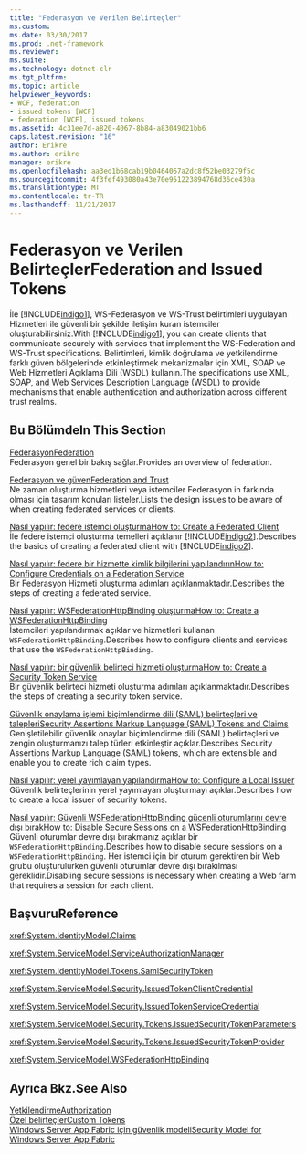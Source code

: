 ```yaml
---
title: "Federasyon ve Verilen Belirteçler"
ms.custom: 
ms.date: 03/30/2017
ms.prod: .net-framework
ms.reviewer: 
ms.suite: 
ms.technology: dotnet-clr
ms.tgt_pltfrm: 
ms.topic: article
helpviewer_keywords:
- WCF, federation
- issued tokens [WCF]
- federation [WCF], issued tokens
ms.assetid: 4c31ee7d-a820-4067-8b84-a83049021bb6
caps.latest.revision: "16"
author: Erikre
ms.author: erikre
manager: erikre
ms.openlocfilehash: aa3ed1b68cab19b0464067a2dc8f52be03279f5c
ms.sourcegitcommit: 4f3fef493080a43e70e951223894768d36ce430a
ms.translationtype: MT
ms.contentlocale: tr-TR
ms.lasthandoff: 11/21/2017
---
```

# <a name="federation-and-issued-tokens"></a><span data-ttu-id="de34e-102">Federasyon ve Verilen Belirteçler</span><span class="sxs-lookup"><span data-stu-id="de34e-102">Federation and Issued Tokens</span></span>
<span data-ttu-id="de34e-103">İle [!INCLUDE[indigo1](../../../../includes/indigo1-md.md)], WS-Federasyon ve WS-Trust belirtimleri uygulayan Hizmetleri ile güvenli bir şekilde iletişim kuran istemciler oluşturabilirsiniz.</span><span class="sxs-lookup"><span data-stu-id="de34e-103">With [!INCLUDE[indigo1](../../../../includes/indigo1-md.md)], you can create clients that communicate securely with services that implement the WS-Federation and WS-Trust specifications.</span></span> <span data-ttu-id="de34e-104">Belirtimleri, kimlik doğrulama ve yetkilendirme farklı güven bölgelerinde etkinleştirmek mekanizmalar için XML, SOAP ve Web Hizmetleri Açıklama Dili (WSDL) kullanın.</span><span class="sxs-lookup"><span data-stu-id="de34e-104">The specifications use XML, SOAP, and Web Services Description Language (WSDL) to provide mechanisms that enable authentication and authorization across different trust realms.</span></span>  
  
## <a name="in-this-section"></a><span data-ttu-id="de34e-105">Bu Bölümde</span><span class="sxs-lookup"><span data-stu-id="de34e-105">In This Section</span></span>  
 [<span data-ttu-id="de34e-106">Federasyon</span><span class="sxs-lookup"><span data-stu-id="de34e-106">Federation</span></span>](../../../../docs/framework/wcf/feature-details/federation.md)  
 <span data-ttu-id="de34e-107">Federasyon genel bir bakış sağlar.</span><span class="sxs-lookup"><span data-stu-id="de34e-107">Provides an overview of federation.</span></span>  
  
 [<span data-ttu-id="de34e-108">Federasyon ve güven</span><span class="sxs-lookup"><span data-stu-id="de34e-108">Federation and Trust</span></span>](../../../../docs/framework/wcf/feature-details/federation-and-trust.md)  
 <span data-ttu-id="de34e-109">Ne zaman oluşturma hizmetleri veya istemciler Federasyon in farkında olması için tasarım konuları listeler.</span><span class="sxs-lookup"><span data-stu-id="de34e-109">Lists the design issues to be aware of when creating federated services or clients.</span></span>  
  
 [<span data-ttu-id="de34e-110">Nasıl yapılır: federe istemci oluşturma</span><span class="sxs-lookup"><span data-stu-id="de34e-110">How to: Create a Federated Client</span></span>](../../../../docs/framework/wcf/feature-details/how-to-create-a-federated-client.md)  
 <span data-ttu-id="de34e-111">İle federe istemci oluşturma temelleri açıklanır [!INCLUDE[indigo2](../../../../includes/indigo2-md.md)].</span><span class="sxs-lookup"><span data-stu-id="de34e-111">Describes the basics of creating a federated client with [!INCLUDE[indigo2](../../../../includes/indigo2-md.md)].</span></span>  
  
 [<span data-ttu-id="de34e-112">Nasıl yapılır: federe bir hizmette kimlik bilgilerini yapılandırın</span><span class="sxs-lookup"><span data-stu-id="de34e-112">How to: Configure Credentials on a Federation Service</span></span>](../../../../docs/framework/wcf/feature-details/how-to-configure-credentials-on-a-federation-service.md)  
 <span data-ttu-id="de34e-113">Bir Federasyon Hizmeti oluşturma adımları açıklanmaktadır.</span><span class="sxs-lookup"><span data-stu-id="de34e-113">Describes the steps of creating a federated service.</span></span>  
  
 [<span data-ttu-id="de34e-114">Nasıl yapılır: WSFederationHttpBinding oluşturma</span><span class="sxs-lookup"><span data-stu-id="de34e-114">How to: Create a WSFederationHttpBinding</span></span>](../../../../docs/framework/wcf/feature-details/how-to-create-a-wsfederationhttpbinding.md)  
 <span data-ttu-id="de34e-115">İstemcileri yapılandırmak açıklar ve hizmetleri kullanan `WSFederationHttpBinding`.</span><span class="sxs-lookup"><span data-stu-id="de34e-115">Describes how to configure clients and services that use the `WSFederationHttpBinding`.</span></span>  
  
 [<span data-ttu-id="de34e-116">Nasıl yapılır: bir güvenlik belirteci hizmeti oluşturma</span><span class="sxs-lookup"><span data-stu-id="de34e-116">How to: Create a Security Token Service</span></span>](../../../../docs/framework/wcf/feature-details/how-to-create-a-security-token-service.md)  
 <span data-ttu-id="de34e-117">Bir güvenlik belirteci hizmeti oluşturma adımları açıklanmaktadır.</span><span class="sxs-lookup"><span data-stu-id="de34e-117">Describes the steps of creating a security token service.</span></span>  
  
 [<span data-ttu-id="de34e-118">Güvenlik onaylama işlemi biçimlendirme dili (SAML) belirteçleri ve talepleri</span><span class="sxs-lookup"><span data-stu-id="de34e-118">Security Assertions Markup Language (SAML) Tokens and Claims</span></span>](../../../../docs/framework/wcf/feature-details/saml-tokens-and-claims.md)  
 <span data-ttu-id="de34e-119">Genişletilebilir güvenlik onaylar biçimlendirme dili (SAML) belirteçleri ve zengin oluşturmanızı talep türleri etkinleştir açıklar.</span><span class="sxs-lookup"><span data-stu-id="de34e-119">Describes Security Assertions Markup Language (SAML) tokens, which are extensible and enable you to create rich claim types.</span></span>  
  
 [<span data-ttu-id="de34e-120">Nasıl yapılır: yerel yayımlayan yapılandırma</span><span class="sxs-lookup"><span data-stu-id="de34e-120">How to: Configure a Local Issuer</span></span>](../../../../docs/framework/wcf/feature-details/how-to-configure-a-local-issuer.md)  
 <span data-ttu-id="de34e-121">Güvenlik belirteçlerinin yerel yayımlayan oluşturmayı açıklar.</span><span class="sxs-lookup"><span data-stu-id="de34e-121">Describes how to create a local issuer of security tokens.</span></span>  
  
 [<span data-ttu-id="de34e-122">Nasıl yapılır: Güvenli WSFederationHttpBinding gücenli oturumlarını devre dışı bırak</span><span class="sxs-lookup"><span data-stu-id="de34e-122">How to: Disable Secure Sessions on a WSFederationHttpBinding</span></span>](../../../../docs/framework/wcf/feature-details/how-to-disable-secure-sessions-on-a-wsfederationhttpbinding.md)  
 <span data-ttu-id="de34e-123">Güvenli oturumlar devre dışı bırakmanız açıklar bir `WSFederationHttpBinding`.</span><span class="sxs-lookup"><span data-stu-id="de34e-123">Describes how to disable secure sessions on a `WSFederationHttpBinding`.</span></span> <span data-ttu-id="de34e-124">Her istemci için bir oturum gerektiren bir Web grubu oluşturulurken güvenli oturumlar devre dışı bırakılması gereklidir.</span><span class="sxs-lookup"><span data-stu-id="de34e-124">Disabling secure sessions is necessary when creating a Web farm that requires a session for each client.</span></span>  
  
## <a name="reference"></a><span data-ttu-id="de34e-125">Başvuru</span><span class="sxs-lookup"><span data-stu-id="de34e-125">Reference</span></span>  
 <xref:System.IdentityModel.Claims>  
  
 <xref:System.ServiceModel.ServiceAuthorizationManager>  
  
 <xref:System.IdentityModel.Tokens.SamlSecurityToken>  
  
 <xref:System.ServiceModel.Security.IssuedTokenClientCredential>  
  
 <xref:System.ServiceModel.Security.IssuedTokenServiceCredential>  
  
 <xref:System.ServiceModel.Security.Tokens.IssuedSecurityTokenParameters>  
  
 <xref:System.ServiceModel.Security.Tokens.IssuedSecurityTokenProvider>  
  
 <xref:System.ServiceModel.WSFederationHttpBinding>  
  
## <a name="see-also"></a><span data-ttu-id="de34e-126">Ayrıca Bkz.</span><span class="sxs-lookup"><span data-stu-id="de34e-126">See Also</span></span>  
 [<span data-ttu-id="de34e-127">Yetkilendirme</span><span class="sxs-lookup"><span data-stu-id="de34e-127">Authorization</span></span>](../../../../docs/framework/wcf/feature-details/authorization-in-wcf.md)  
 [<span data-ttu-id="de34e-128">Özel belirteçler</span><span class="sxs-lookup"><span data-stu-id="de34e-128">Custom Tokens</span></span>](../../../../docs/framework/wcf/extending/custom-tokens.md)  
 [<span data-ttu-id="de34e-129">Windows Server App Fabric için güvenlik modeli</span><span class="sxs-lookup"><span data-stu-id="de34e-129">Security Model for Windows Server App Fabric</span></span>](http://go.microsoft.com/fwlink/?LinkID=201279&clcid=0x409)
